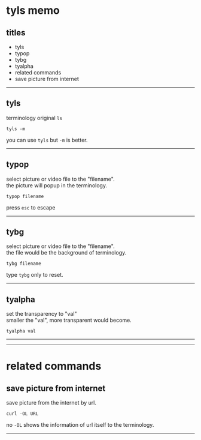 # tyls memo



## titles

* tyls  
* typop  
* tybg  
* tyalpha  
* related commands  
* save picture from internet




****



## tyls
terminology original `ls` 
```
tyls -m
```
you can use `tyls` but `-m` is better.



***



## typop
select picture or video file to the "filename".  
the picture will popup in the terminology.  
```
typop filename
```
press `esc` to escape



***



## tybg
select picture or video file to the "filename".  
the file would be the background of terminology.  
```
tybg filename
```
type `tybg` only to reset. 



***



## tyalpha
set the transparency to "val"  
smaller the "val", more transparent would become.  
```
tyalpha val
```

		

***
***



# related commands		
		
## save picture from internet
save picture from the internet by url.
```
curl -OL URL
```
no `-OL` shows the information of url itself to the terminology.
		


***

		
		
